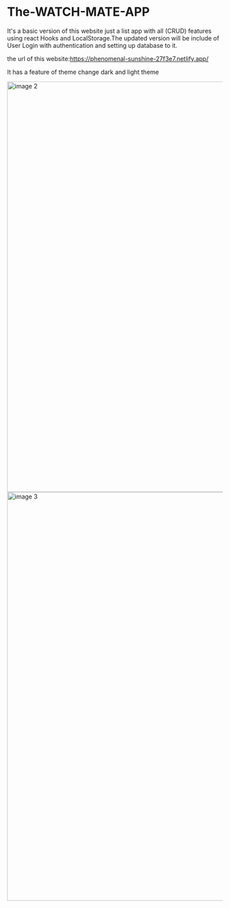 # The-WATCH-MATE-APP
It's  a basic version of this website just a list app with all (CRUD) features using react Hooks and LocalStorage.The updated version will be include of User Login with authentication and setting up database to it.


the url of this website:https://phenomenal-sunshine-27f3e7.netlify.app/


It has a feature of theme change dark and light theme

<img width="959" alt="image 2" src="https://user-images.githubusercontent.com/99976840/221356290-4e4e6fd1-15b4-4654-ac66-3bde688c5de0.PNG">

<img width="955" alt="image 3" src="https://user-images.githubusercontent.com/99976840/221356321-e2634114-7257-446c-8f3b-a08cb49456bb.PNG">


